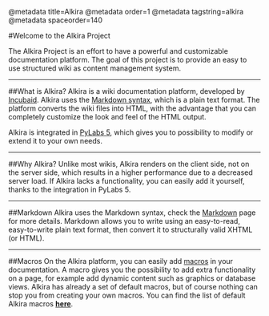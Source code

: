 @metadata title=Alkira
@metadata order=1
@metadata tagstring=alkira
@metadata spaceorder=140

[macros]: #/alkiradocs/Macros\_Home
[md]: #/alkiradocs/Markdown\_Home
[pl]: #/PyLabs50/Home
[incubaid]: http://www.incubaid.com
[mdsyntax]: http://daringfireball.net/projects/markdown/syntax


#Welcome to the Alkira Project

The Alkira Project is an effort to have a powerful and customizable documentation platform. The goal of this project is to provide an easy to use structured wiki as content management system.

- - -

##What is Alkira?
Alkira is a wiki documentation platform, developed by [Incubaid][incubaid]. Alkira uses the [Markdown syntax][mdsyntax], which is a plain text format. 
The platform converts the wiki files into HTML, with the advantage that you can completely customize the look and feel of the HTML output.

Alkira is integrated in [PyLabs 5][pl], which gives you to possibility to modify or extend it to your own needs.

- - -

##Why Alkira?
Unlike most wikis, Alkira renders on the client side, not on the server side, which results in a higher performance due to a decreased server load. If Alkira lacks a functionality, you can easily add it yourself, thanks to the integration in PyLabs 5.

- - -

##Markdown
Alkira uses the Markdown syntax, check the [Markdown][md] page for more details. Markdown allows you to write using an easy-to-read, easy-to-write plain text format, then convert it to structurally valid XHTML (or HTML).

- - -

##Macros
On the Alkira platform, you can easily add [macros][] in your documentation. A macro gives you the possibility to add extra functionality on a page, for example add dynamic content such as graphics or database views.
Alkira has already a set of default macros, but of course nothing can stop you from creating your own macros. You can find the list of default Alkira macros **[here][macros]**.

